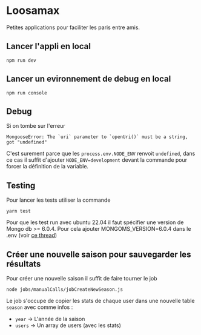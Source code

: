 # Loosamax

Petites applications pour faciliter les paris entre amis.

## Lancer l'appli en local
```
npm run dev
```

## Lancer un evironnement de debug en local
```
npm run console
```
## Debug
Si on tombe sur l'erreur 
```
MongooseError: The `uri` parameter to `openUri()` must be a string, got "undefined"
```

C'est surement parce que les `process.env.NODE_ENV` renvoit `undefined`, dans ce cas il suffit d'ajouter `NODE_ENV=development` devant la commande pour forcer la définition de la variable.

## Testing
Pour lancer les tests utiliser la commande
```
yarn test
```

Pour que les test run avec ubuntu 22.04 il faut spécifier une version de Mongo db >= 6.0.4. Pour cela ajouter MONGOMS_VERSION=6.0.4 dans le .env (voir [ce thread](https://github.com/nodkz/mongodb-memory-server/issues/480))

## Créer une nouvelle saison pour sauvegarder les résultats

Pour créer une nouvelle saison il suffit de faire tourner le job
```
node jobs/manualCalls/jobCreateNewSeason.js
```

Le job s'occupe de copier les stats de chaque user dans une nouvelle table `season` avec comme infos :
- `year` -> L'année de la saison
- `users` -> Un array de users (avec les stats)